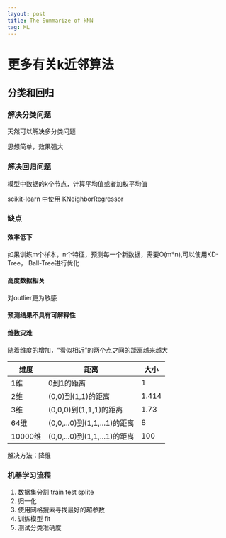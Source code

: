 ```yaml
---
layout: post
title: The Summarize of kNN
tag: ML
---
```


# 更多有关k近邻算法

## 分类和回归

### 解决分类问题

天然可以解决多分类问题

思想简单，效果强大

### 解决回归问题

模型中数据的k个节点，计算平均值或者加权平均值

scikit-learn 中使用 KNeighborRegressor

### 缺点

#### 效率低下

如果训练m个样本，n个特征，预测每一个新数据，需要O(m*n),可以使用KD-Tree， Ball-Tree进行优化

#### 高度数据相关

对outlier更为敏感

#### 预测结果不具有可解释性

#### 维数灾难

随着维度的增加，“看似相近”的两个点之间的距离越来越大

维度 | 距离 | 大小
--- | --- | ---
1维|0到1的距离|1
2维|(0,0)到(1,1)的距离|1.414
3维|(0,0,0)到(1,1,1)的距离|1.73
64维|(0,0,...0)到(1,1,...1)的距离|8
10000维|(0,0,...0)到(1,1,...1)的距离|100

解决方法：降维

### 机器学习流程

1. 数据集分割 train test splite
2. 归一化
3. 使用网格搜索寻找最好的超参数
4. 训练模型 fit
5. 测试分类准确度
